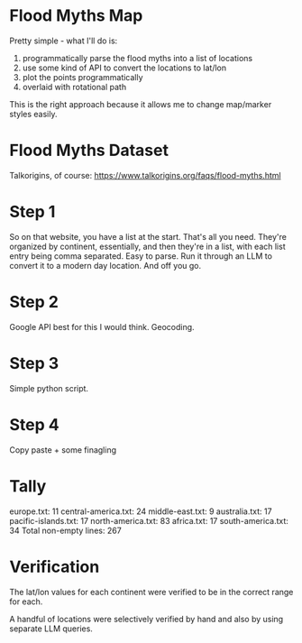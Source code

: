 # Flood Myths Map

Pretty simple - what I'll do is:
1. programmatically parse the flood myths into a list of locations
2. use some kind of API to convert the locations to lat/lon
3. plot the points programmatically
4. overlaid with rotational path

This is the right approach because it allows me to change map/marker styles easily.

# Flood Myths Dataset

Talkorigins, of course: https://www.talkorigins.org/faqs/flood-myths.html

# Step 1

So on that website, you have a list at the start. That's all you need. They're organized by continent, essentially, and then they're in a list, with each list entry being comma separated. Easy to parse. Run it through an LLM to convert it to a modern day location. And off you go.

# Step 2

Google API best for this I would think. Geocoding.

# Step 3

Simple python script.

# Step 4

Copy paste + some finagling

# Tally

europe.txt: 11
central-america.txt: 24
middle-east.txt: 9
australia.txt: 17
pacific-islands.txt: 17
north-america.txt: 83
africa.txt: 17
south-america.txt: 34
Total non-empty lines: 267

# Verification

The lat/lon values for each continent were verified to be in the correct range for each.

A handful of locations were selectively verified by hand and also by using separate LLM queries.